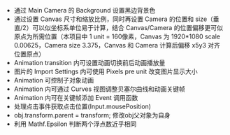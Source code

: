 * 通过 Main Camera 的 Background 设置黑边背景色
* 通过设置 Canvas 尺寸和缩放比例，同时再设置 Camera 的位置和 size（垂直/2）可以似坐标系单位易于计算，结合 Canvas/Camera 的位置偏移更可似原点为所需位置（本项目中 1 unit = 160像素，Canvas 为 1920*1080 scale 0.00625，Camera size 3.375，Canvas 和 Camera 计算后偏移 x5y3 对齐位置原点）
* Animation transition 内可设置动画切换前后动画播放量
* 图片的 Import Settings 内可使用 Pixels pre unit 改变图片显示大小
* Animation 可控制子对象动画
* Animation 内可通过 Curves 视图调整贝塞尔曲线和动画关键帧
* Animation 内可在关键帧添加 Event 调用函数
* 处理点击事件获取点击位置(Input.mousePosition)
* obj.transform.parent = transform; 修改obj父对象为自身
* 利用 Mathf.Epsilon 判断两个浮点数近乎相同

